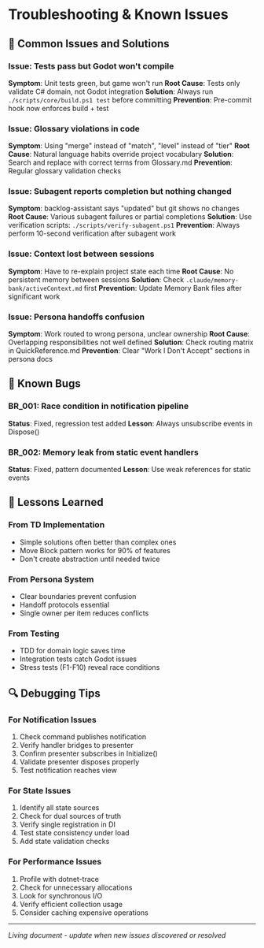 # Troubleshooting & Known Issues

## 🔧 Common Issues and Solutions

### Issue: Tests pass but Godot won't compile
**Symptom**: Unit tests green, but game won't run
**Root Cause**: Tests only validate C# domain, not Godot integration
**Solution**: Always run `./scripts/core/build.ps1 test` before committing
**Prevention**: Pre-commit hook now enforces build + test

### Issue: Glossary violations in code
**Symptom**: Using "merge" instead of "match", "level" instead of "tier"
**Root Cause**: Natural language habits override project vocabulary
**Solution**: Search and replace with correct terms from Glossary.md
**Prevention**: Regular glossary validation checks

### Issue: Subagent reports completion but nothing changed
**Symptom**: backlog-assistant says "updated" but git shows no changes
**Root Cause**: Various subagent failures or partial completions
**Solution**: Use verification scripts: `./scripts/verify-subagent.ps1`
**Prevention**: Always perform 10-second verification after subagent work

### Issue: Context lost between sessions
**Symptom**: Have to re-explain project state each time
**Root Cause**: No persistent memory between sessions
**Solution**: Check `.claude/memory-bank/activeContext.md` first
**Prevention**: Update Memory Bank files after significant work

### Issue: Persona handoffs confusion
**Symptom**: Work routed to wrong persona, unclear ownership
**Root Cause**: Overlapping responsibilities not well defined
**Solution**: Check routing matrix in QuickReference.md
**Prevention**: Clear "Work I Don't Accept" sections in persona docs

## 🐛 Known Bugs

### BR_001: Race condition in notification pipeline
**Status**: Fixed, regression test added
**Lesson**: Always unsubscribe events in Dispose()

### BR_002: Memory leak from static event handlers
**Status**: Fixed, pattern documented
**Lesson**: Use weak references for static events

## 📝 Lessons Learned

### From TD Implementation
- Simple solutions often better than complex ones
- Move Block pattern works for 90% of features
- Don't create abstraction until needed twice

### From Persona System
- Clear boundaries prevent confusion
- Handoff protocols essential
- Single owner per item reduces conflicts

### From Testing
- TDD for domain logic saves time
- Integration tests catch Godot issues
- Stress tests (F1-F10) reveal race conditions

## 🔍 Debugging Tips

### For Notification Issues
1. Check command publishes notification
2. Verify handler bridges to presenter
3. Confirm presenter subscribes in Initialize()
4. Validate presenter disposes properly
5. Test notification reaches view

### For State Issues
1. Identify all state sources
2. Check for dual sources of truth
3. Verify single registration in DI
4. Test state consistency under load
5. Add state validation checks

### For Performance Issues
1. Profile with dotnet-trace
2. Check for unnecessary allocations
3. Look for synchronous I/O
4. Verify efficient collection usage
5. Consider caching expensive operations

---
*Living document - update when new issues discovered or resolved*
